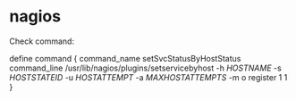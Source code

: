 nagios
======

Check command: 

define command {
        command_name  setSvcStatusByHostStatus
        command_line  /usr/lib/nagios/plugins/setservicebyhost -h $HOSTNAME$ -s $HOSTSTATEID$ -u $HOSTATTEMPT$ -a $MAXHOSTATTEMPTS$ -m o
        register      1                  1
}
